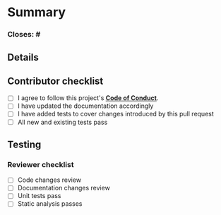 <!--
Filling out the required portions of this template is mandatory. 
Any PR that does not include enough information to be reviewed may be closed at a maintainers' discretion.
All new code requires associated documentation and unit tests.
-->

# Summary <!-- Required -->

<!-- Please write a brief high level summary: this should be a summary of the changes which the pull request contains. -->

### Closes: # <!-- Optional: associated GitHub issue -->

## Details <!-- Optional -->

<!-- Please include a detailed explanation of the changes and/or the reasoning behind them. -->

## Contributor checklist <!-- Required -->

<!--- Go over all the following points, and put an `x` in all the boxes that apply. -->
<!--- If you are unsure about any of these, please ask for clarification. We are here to help! -->

- [ ] I agree to follow this project's [**Code of Conduct**](https://github.com/10up/.github/blob/trunk/CODE_OF_CONDUCT.md).
- [ ] I have updated the documentation accordingly 
- [ ] I have added tests to cover changes introduced by this pull request
- [ ] All new and existing tests pass

## Testing <!-- Required -->

<!-- If applicable, add specific steps for the reviewer to perform as part of their testing process prior to approving this pull request. -->

<!-- List any configuration requirements for testing. -->

### Reviewer checklist <!-- Required -->

<!-- The following checklist is for the reviewer: add any steps that may be relevant while reviewing this pull request --> 

- [ ] Code changes review
- [ ] Documentation changes review
- [ ] Unit tests pass
- [ ] Static analysis passes